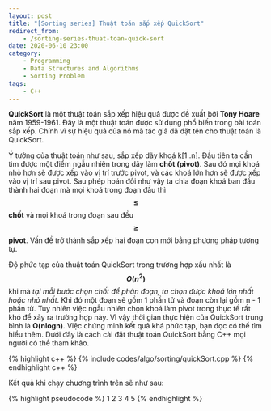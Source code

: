 ```yaml
---
layout: post
title: "[Sorting series] Thuật toán sắp xếp QuickSort"
redirect_from:
    - /sorting-series-thuat-toan-quick-sort
date: 2020-06-10 23:00
category:
    - Programming
    - Data Structures and Algorithms
    - Sorting Problem
tags: 
    - C++
---
```

**QuickSort** là một thuật toán sắp xếp hiệu quả được đề xuất bởi **Tony Hoare** năm 1959-1961. Đây là một thuật toán được sử dụng phổ biến trong bài toán sắp xếp.
Chính vì sự hiệu quả của nó mà tác giả đã đặt tên cho thuật toán là QuickSort.

Ý tưởng của thuật toán như sau, sắp xếp dãy khoá k[1..n]. Đầu tiên ta cần tìm được
một điểm ngẫu nhiên trong dãy làm **chốt (pivot)**. Sau đó mọi khoá nhỏ hơn sẽ được
xếp vào vị trí trước pivot, và các khoá lớn hơn sẽ được xếp vào vị trí sau pivot.
Sau phép hoán đổi như vậy ta chia đoạn khoá ban đầu thành hai đoạn mà mọi khoá trong
đoạn đầu thì **$$\leq$$ chốt** và mọi khoá trong đoạn sau đều **$$\geq$$ pivot**.
Vấn đề trở thành sắp xếp hai đoạn con mới bằng phương pháp tương tự.

Độ phức tạp của thuật toán QuickSort trong trường hợp xấu nhất là **$$O(n^2)$$** khi
mà _tại mỗi bước chọn chốt để phân đoạn, ta chọn được khoá lớn nhất hoặc nhỏ nhất_. Khi
đó một đoạn sẽ gồm 1 phần tử và đoạn còn lại gồm n - 1 phần tử. Tuy nhiên việc ngẫu
nhiên chọn khoá làm pivot trong thực tế rất khó để xảy ra trường hợp này. Vì vậy thời
gian thực hiện của QuickSort trung bình là **O(nlogn)**. Việc chứng minh kết quả khá
phức tạp, bạn đọc có thể tìm hiểu thêm. Dưới đây là cách cài đặt thuật toán QuickSort bằng C++ mọi người có thể tham khảo.

{% highlight c++ %}
{% include codes/algo/sorting/quickSort.cpp %}
{% endhighlight c++ %}

Kết quả khi chạy chương trình trên sẽ như sau:

{% highlight pseudocode %}
1	2	3	4	5
{% endhighlight %}